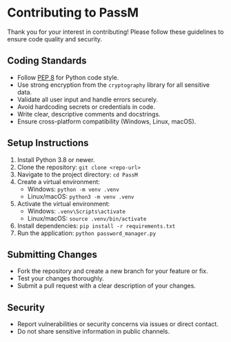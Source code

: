 # Contributing to PassM

Thank you for your interest in contributing! Please follow these guidelines to ensure code quality and security.

## Coding Standards

- Follow [PEP 8](https://peps.python.org/pep-0008/) for Python code style.
- Use strong encryption from the `cryptography` library for all sensitive data.
- Validate all user input and handle errors securely.
- Avoid hardcoding secrets or credentials in code.
- Write clear, descriptive comments and docstrings.
- Ensure cross-platform compatibility (Windows, Linux, macOS).

## Setup Instructions

1. Install Python 3.8 or newer.
2. Clone the repository: `git clone <repo-url>`
3. Navigate to the project directory: `cd PassM`
4. Create a virtual environment:
   - Windows: `python -m venv .venv`
   - Linux/macOS: `python3 -m venv .venv`
5. Activate the virtual environment:
   - Windows: `.venv\Scripts\activate`
   - Linux/macOS: `source .venv/bin/activate`
6. Install dependencies: `pip install -r requirements.txt`
7. Run the application: `python password_manager.py`

## Submitting Changes

- Fork the repository and create a new branch for your feature or fix.
- Test your changes thoroughly.
- Submit a pull request with a clear description of your changes.

## Security

- Report vulnerabilities or security concerns via issues or direct contact.
- Do not share sensitive information in public channels.
